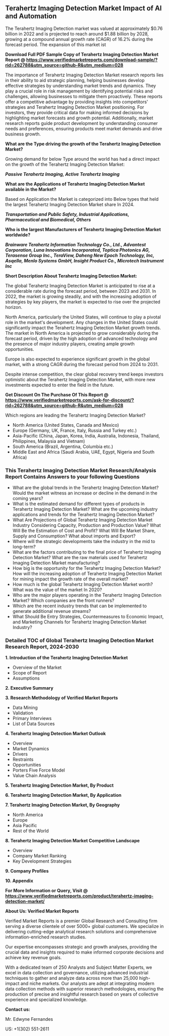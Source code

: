 <h2>Terahertz Imaging Detection Market Impact of AI and Automation</h2>The Terahertz Imaging Detection market was valued at approximately $0.76 billion in 2022 and is projected to reach around $1.88 billion by 2028, growing at a compound annual growth rate (CAGR) of 16.2% during the forecast period. The expansion of this market ist</p><p id="" class=""><strong>Download Full PDF Sample Copy of Terahertz Imaging Detection Market Report @ <a href="https://www.verifiedmarketreports.com/download-sample/?rid=262788&utm_source=github-R&utm_medium=028" target="_blank">https://www.verifiedmarketreports.com/download-sample/?rid=262788&utm_source=github-R&utm_medium=028</a></strong></p><p>The importance of&nbsp;Terahertz Imaging Detection Market research reports lies in their ability to aid strategic planning, helping businesses develop effective strategies by understanding market trends and dynamics. They play a crucial role in risk management by identifying potential risks and challenges, allowing businesses to mitigate them proactively. These reports offer a competitive advantage by providing insights into competitors' strategies and Terahertz Imaging Detection Market positioning. For investors, they provide critical data for making informed decisions by highlighting market forecasts and growth potential. Additionally, market research reports guide product development by understanding consumer needs and preferences, ensuring products meet market demands and drive business growth.</p><p><strong>What are the&nbsp;Type driving the growth of the Terahertz Imaging Detection Market?</strong></p><p id="" class="">Growing demand for below Type around the world has had a direct impact on the growth of the Terahertz Imaging Detection Market:</p><em><strong>Passive Terahertz Imaging, Active Terahertz Imaging</strong></em></p><strong>What are the&nbsp;Applications&nbsp;of Terahertz Imaging Detection Market available in the Market?</strong></p><p id="" class="">Based on Application the Market is categorized into Below types that held the largest Terahertz Imaging Detection Market share In 2024.</p><em><strong>Transportation and Public Safety, Industrial Applications, Pharmaceutical and Biomedical, Others</strong></em></p><strong>Who is the largest Manufacturers of Terahertz Imaging Detection Market worldwide?</strong></p><p><em><strong>Brainware Terahertz Information Technology Co., Ltd., Advantest Corporation, Luna Innovations Incorporated, Toptica Photonics AG, Terasense Group Inc., TeraView, Daheng New Epoch Technology, Inc, Asqella, Menlo Systems GmbH, Insight Product Co., Microtech Instrument Inc</strong></em></p><p id="" class=""><strong>Short Description About Terahertz Imaging Detection Market:</strong></p><p>The global Terahertz Imaging Detection Market is anticipated to rise at a considerable rate during the forecast period, between 2023 and 2031. In 2022, the market is growing steadily, and with the increasing adoption of strategies by key players, the market is expected to rise over the projected horizon.</p><p>North America, particularly the United States, will continue to play a pivotal role in the market's development. Any changes in the United States could significantly impact the Terahertz Imaging Detection Market growth trends. The market in North America is projected to grow considerably during the forecast period, driven by the high adoption of advanced technology and the presence of major industry players, creating ample growth opportunities.</p><p>Europe is also expected to experience significant growth in the global market, with a strong CAGR during the forecast period from 2024 to 2031.</p><p>Despite intense competition, the clear global recovery trend keeps investors optimistic about the Terahertz Imaging Detection Market, with more new investments expected to enter the field in the future.</p><p id="" class=""><strong>Get Discount On The Purchase Of This Report @ <a href="https://www.verifiedmarketreports.com/ask-for-discount/?rid=262788&utm_source=github-R&utm_medium=028" target="_blank">https://www.verifiedmarketreports.com/ask-for-discount/?rid=262788&utm_source=github-R&utm_medium=028</a></strong></p>Which regions are leading the Terahertz Imaging Detection Market?</p><ul><li>North America (United States, Canada and Mexico)</li><li>Europe (Germany, UK, France, Italy, Russia and Turkey etc.)</li><li>Asia-Pacific (China, Japan, Korea, India, Australia, Indonesia, Thailand, Philippines, Malaysia and Vietnam)</li><li>South America (Brazil, Argentina, Columbia etc.)</li><li>Middle East and Africa (Saudi Arabia, UAE, Egypt, Nigeria and South Africa)</li></ul><h3 id="" class="">This Terahertz Imaging Detection Market Research/Analysis Report Contains Answers to your following Questions</h3><ul><li>What are the global trends in the Terahertz Imaging Detection Market? Would the market witness an increase or decline in the demand in the coming years?</li><li>What is the estimated demand for different types of products in Terahertz Imaging Detection Market? What are the upcoming industry applications and trends for the Terahertz Imaging Detection Market?</li><li>What Are Projections of Global Terahertz Imaging Detection Market Industry Considering Capacity, Production and Production Value? What Will Be the Estimation of Cost and Profit? What Will Be Market Share, Supply and Consumption? What about imports and Export?</li><li>Where will the strategic developments take the industry in the mid to long-term?</li><li>What are the factors contributing to the final price of Terahertz Imaging Detection Market? What are the raw materials used for Terahertz Imaging Detection Market manufacturing?</li><li>How big is the opportunity for the Terahertz Imaging Detection Market? How will the increasing adoption of Terahertz Imaging Detection Market for mining impact the growth rate of the overall market?</li><li>How much is the global Terahertz Imaging Detection Market worth? What was the value of the market In 2020?</li><li>Who are the major players operating in the Terahertz Imaging Detection Market? Which companies are the front runners?</li><li>Which are the recent industry trends that can be implemented to generate additional revenue streams?</li><li>What Should Be Entry Strategies, Countermeasures to Economic Impact, and Marketing Channels for Terahertz Imaging Detection Market Industry?</li></ul><h3 id="" class="">Detailed TOC of Global Terahertz Imaging Detection Market Research Report, 2024-2030</h3><p id="" class=""><strong>1. Introduction of the Terahertz Imaging Detection Market</strong></p><ul><li>Overview of the Market</li><li>Scope of Report</li><li>Assumptions</li></ul><p id="" class=""><strong>2. Executive Summary</strong></p><p id="" class=""><strong>3. Research Methodology of Verified Market Reports</strong></p><ul><li>Data Mining</li><li>Validation</li><li>Primary Interviews</li><li>List of Data Sources</li></ul><p id="" class=""><strong>4. Terahertz Imaging Detection Market Outlook</strong></p><ul><li>Overview</li><li>Market Dynamics</li><li>Drivers</li><li>Restraints</li><li>Opportunities</li><li>Porters Five Force Model</li><li>Value Chain Analysis</li></ul><p id="" class=""><strong>5. Terahertz Imaging Detection Market, By Product</strong></p><p id="" class=""><strong>6. Terahertz Imaging Detection Market, By Application</strong></p><p id="" class=""><strong>7. Terahertz Imaging Detection Market, By Geography</strong></p><ul><li>North America</li><li>Europe</li><li>Asia Pacific</li><li>Rest of the World</li></ul><p id="" class=""><strong>8. Terahertz Imaging Detection Market Competitive Landscape</strong></p><ul><li>Overview</li><li>Company Market Ranking</li><li>Key Development Strategies</li></ul><p id="" class=""><strong>9. Company Profiles</strong></p><p id="" class=""><strong>10. Appendix</strong></p><p id="" class=""><strong>For More Information or Query, Visit @ <a href="https://www.verifiedmarketreports.com/product/terahertz-imaging-detection-market/" target="_blank">https://www.verifiedmarketreports.com/product/terahertz-imaging-detection-market/</a></strong></p><p id="" class=""><strong>About Us: Verified Market Reports</strong></p><p id="" class="">Verified Market Reports is a premier Global Research and Consulting firm serving a diverse clientele of over 5000+ global customers. We specialize in delivering cutting-edge analytical research solutions and comprehensive information-enriched research studies.</p><p id="" class="">Our expertise encompasses strategic and growth analyses, providing the crucial data and insights required to make informed corporate decisions and achieve key revenue goals.</p><p id="" class="">With a dedicated team of 250 Analysts and Subject Matter Experts, we excel in data collection and governance, utilizing advanced industrial techniques to gather and analyze data across more than 25,000 high-impact and niche markets. Our analysts are adept at integrating modern data collection methods with superior research methodologies, ensuring the production of precise and insightful research based on years of collective experience and specialized knowledge.</p><p id="" class=""><strong>Contact us:</strong></p><p id="" class="">Mr. Edwyne Fernandes</p><p id="" class="">US: +1(302) 551-2611</p>